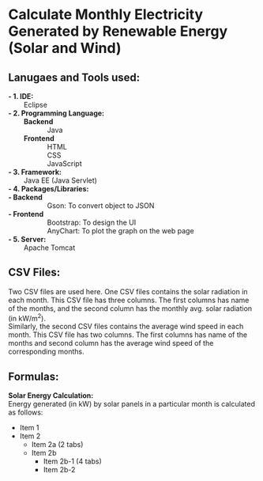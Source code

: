 # Calculate Monthly Electricity Generated by Renewable Energy (Solar and Wind) 

## Lanugaes and Tools used:
**- 1.	IDE:** <br>
&nbsp; &nbsp; &nbsp; &nbsp; Eclipse <br>
**- 2.	Programming Language:** <br>
&nbsp; &nbsp; &nbsp; &nbsp; **Backend** <br>
&nbsp; &nbsp; &nbsp; &nbsp; &nbsp; &nbsp; &nbsp; &nbsp; &nbsp; &nbsp; Java <br>
&nbsp; &nbsp; &nbsp; &nbsp; **Frontend** <br>
&nbsp; &nbsp; &nbsp; &nbsp; &nbsp; &nbsp; &nbsp; &nbsp; &nbsp; &nbsp; HTML <br>
&nbsp; &nbsp; &nbsp; &nbsp; &nbsp; &nbsp; &nbsp; &nbsp; &nbsp; &nbsp; CSS <br>
&nbsp; &nbsp; &nbsp; &nbsp; &nbsp; &nbsp; &nbsp; &nbsp; &nbsp; &nbsp; JavaScript <br>
**- 3.	Framework:** <br>
&nbsp; &nbsp; &nbsp; &nbsp; Java EE (Java Servlet) <bR>
**- 4.	Packages/Libraries:** <br>
        **- Backend** <br>
&nbsp; &nbsp; &nbsp; &nbsp; &nbsp; &nbsp; &nbsp; &nbsp; &nbsp; &nbsp; Gson: To convert object to JSON <br>
        **- Frontend** <br>
&nbsp; &nbsp; &nbsp; &nbsp; &nbsp; &nbsp; &nbsp; &nbsp; &nbsp; &nbsp; Bootstrap: To design the UI <br>
&nbsp; &nbsp; &nbsp; &nbsp; &nbsp; &nbsp; &nbsp; &nbsp; &nbsp; &nbsp; AnyChart: To plot the graph on the web page <br>
**- 5.	Server:** <br>
&nbsp; &nbsp; &nbsp; &nbsp; Apache Tomcat


## CSV Files: 
Two CSV files are used here. One CSV files contains the solar radiation in each month. This CSV file has three columns. The first columns has name of the months, and the second column has the monthly avg. solar radiation (in kW/m<sup>2</sup>). <br>
Similarly, the second CSV files contains the average wind speed in each month. This CSV file has two columns. The first columns has name of the months and second column has the average wind speed of the corresponding months.


## Formulas:
**Solar Energy Calculation:** <br>
Energy generated (in kW) by solar panels in a particular month is calculated as follows:


- Item 1
- Item 2
    - Item 2a (2 tabs)
    - Item 2b
        - Item 2b-1 (4 tabs)
        - Item 2b-2

